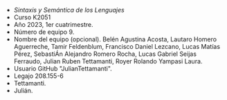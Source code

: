 * *Sintaxis y Semántica de los Lenguajes*
* Curso K2051
* Año 2023, 1er cuatrimestre.
* Número de equipo 9.
* Nombre del equipo (opcional).
Belén Agustina Acosta, Lautaro Homero Aguerreche, Tamir Feldenblum, Francisco Daniel Lezcano, Lucas Matías Pérez, SebastiÁn Alejandro Romero Rocha, Lucas Gabriel Seijas Ferraudo, Julian Ruben Tettamanti, Royer Rolando Yampasi Laura.
* Usuario GitHub "JulianTettamanti".
* Legajo 208.155-6
* Tettamanti.
* Julián.
